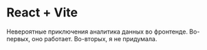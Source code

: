# React + Vite

Невероятные приключения аналитика данных во фронтенде. Во-первых, оно работает. Во-вторых, я не придумала.
